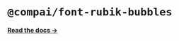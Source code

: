 # `@compai/font-rubik-bubbles`

[**Read the docs &rarr;**](https://components.ai/docs/typefaces/rubik-bubbles)
